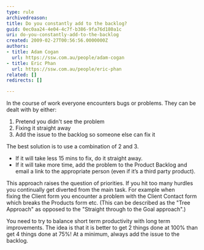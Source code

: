```yaml
---
type: rule
archivedreason: 
title: Do you constantly add to the backlog?
guid: 0ec0aa24-4e04-4c7f-b386-9fa76d180a1c
uri: do-you-constantly-add-to-the-backlog
created: 2009-02-27T00:56:56.0000000Z
authors:
- title: Adam Cogan
  url: https://ssw.com.au/people/adam-cogan
- title: Eric Phan
  url: https://ssw.com.au/people/eric-phan
related: []
redirects: []

---
```


In the course of work everyone encounters bugs or problems. They can be dealt with by either:

1. Pretend you didn't see the problem
2. Fixing it straight away
3. Add the issue to the backlog so someone else can fix it

<!--endintro-->

The best solution is to use a combination of 2 and 3.

* If it will take less 15 mins to fix, do it straight away.
* If it will take more time, add the problem to the Product Backlog and email a link to the appropriate person (even if it’s a third party product).

This approach raises the question of priorities. If you hit too many hurdles you continually get diverted from the main task. For example when fixing the Client form you encounter a problem with the Client Contact form which breaks the Products form etc. (This can be described as the "Tree Approach" as opposed to the "Straight through to the Goal approach".)

You need to try to balance short term productivity with long term improvements. The idea is that it is better to get 2 things done at 100% than get 4 things done at 75%! At a minimum, always add the issue to the backlog.

